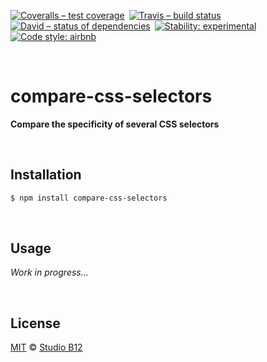 [![Coveralls – test coverage
](https://img.shields.io/coveralls/studio-b12/compare-css-selectors.svg?style=flat-square
)](https://coveralls.io/r/studio-b12/compare-css-selectors
) [![Travis – build status
](https://img.shields.io/travis/studio-b12/compare-css-selectors/master.svg?style=flat-square
)](https://travis-ci.org/studio-b12/compare-css-selectors
) [![David – status of dependencies
](https://img.shields.io/david/studio-b12/compare-css-selectors.svg?style=flat-square
)](https://david-dm.org/studio-b12/compare-css-selectors
) [![Stability: experimental
](https://img.shields.io/badge/stability-experimental-yellow.svg?style=flat-square
)](https://nodejs.org/api/documentation.html#documentation_stability_index
) [![Code style: airbnb
](https://img.shields.io/badge/code%20style-airbnb-777777.svg?style=flat-square)
](https://github.com/airbnb/javascript)




<a                                                             id="/"></a>&nbsp;

# compare-css-selectors

**Compare the specificity of several CSS selectors**




<a                                                 id="/installation"></a>&nbsp;

## Installation

```sh
$ npm install compare-css-selectors
```




<a                                                        id="/usage"></a>&nbsp;

## Usage

*Work in progress…*




<a                                                      id="/license"></a>&nbsp;

## License

[MIT](./License.md) © [Studio B12](http://studio-b12.de)
